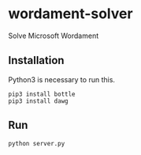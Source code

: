 # wordament-solver
Solve Microsoft Wordament

## Installation
Python3 is necessary to run this.

    pip3 install bottle
    pip3 install dawg
    
## Run
    python server.py
